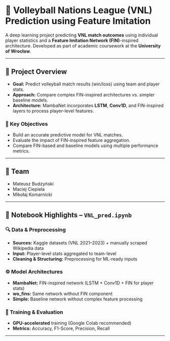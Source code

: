 # 🏐 Volleyball Nations League (VNL) Prediction using Feature Imitation

A deep learning project predicting **VNL match outcomes** using individual player statistics and a **Feature Imitation Network (FIN)**-inspired architecture. Developed as part of academic coursework at the **University of Wrocław**.

---

## 🎯 Project Overview

- **Goal:** Predict volleyball match results (win/loss) using team and player stats.  
- **Approach:** Compare complex FIN-inspired architectures vs. simpler baseline models.  
- **Architecture:** MambaNet incorporates **LSTM**, **Conv1D**, and FIN-inspired layers to process player-level features.  

### 🧩 Key Objectives
- Build an accurate predictive model for VNL matches.  
- Evaluate the impact of FIN-inspired feature aggregation.  
- Compare FIN-based and baseline models using multiple performance metrics.  

---

## 👥 Team

- Mateusz Budzyński  
- Maciej Ciepiela  
- Mikołaj Komarnicki  

---

## 📓 Notebook Highlights – `VNL_pred.ipynb`

### 🔍 Data & Preprocessing
- **Sources:** Kaggle datasets (VNL 2021–2023) + manually scraped Wikipedia data  
- **Input:** Player-level stats aggregated to team-level  
- **Cleaning & Structuring:** Preprocessing for ML-ready inputs  

### ⚙️ Model Architectures
- **MambaNet:** FIN-inspired network (LSTM + Conv1D + FIN for player stats)  
- **wo_fins:** Same network without FIN component  
- **Simple:** Baseline network without complex feature processing  

### 🤖 Training & Evaluation
- **GPU-accelerated** training (Google Colab recommended)  
- **Metrics:** Accuracy, F1-Score, Precision, Recall  

---
